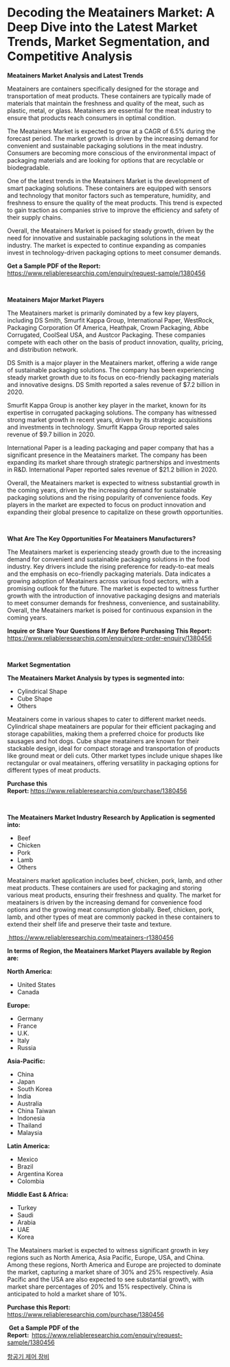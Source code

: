 <p><h1>Decoding the Meatainers Market: A Deep Dive into the Latest Market Trends, Market Segmentation, and Competitive Analysis</h1></p><p><strong>Meatainers Market Analysis and Latest Trends</strong></p>
<p><p>Meatainers are containers specifically designed for the storage and transportation of meat products. These containers are typically made of materials that maintain the freshness and quality of the meat, such as plastic, metal, or glass. Meatainers are essential for the meat industry to ensure that products reach consumers in optimal condition.</p><p>The Meatainers Market is expected to grow at a CAGR of 6.5% during the forecast period. The market growth is driven by the increasing demand for convenient and sustainable packaging solutions in the meat industry. Consumers are becoming more conscious of the environmental impact of packaging materials and are looking for options that are recyclable or biodegradable.</p><p>One of the latest trends in the Meatainers Market is the development of smart packaging solutions. These containers are equipped with sensors and technology that monitor factors such as temperature, humidity, and freshness to ensure the quality of the meat products. This trend is expected to gain traction as companies strive to improve the efficiency and safety of their supply chains.</p><p>Overall, the Meatainers Market is poised for steady growth, driven by the need for innovative and sustainable packaging solutions in the meat industry. The market is expected to continue expanding as companies invest in technology-driven packaging options to meet consumer demands.</p></p>
<p><strong>Get a Sample PDF of the Report:&nbsp;</strong> <a href="https://www.reliableresearchiq.com/enquiry/request-sample/1380456">https://www.reliableresearchiq.com/enquiry/request-sample/1380456</a></p>
<p>&nbsp;</p>
<p><strong>Meatainers Major Market Players</strong></p>
<p><p>The Meatainers market is primarily dominated by a few key players, including DS Smith, Smurfit Kappa Group, International Paper, WestRock, Packaging Corporation Of America, Heathpak, Crown Packaging, Abbe Corrugated, CoolSeal USA, and Austcor Packaging. These companies compete with each other on the basis of product innovation, quality, pricing, and distribution network.</p><p>DS Smith is a major player in the Meatainers market, offering a wide range of sustainable packaging solutions. The company has been experiencing steady market growth due to its focus on eco-friendly packaging materials and innovative designs. DS Smith reported a sales revenue of $7.2 billion in 2020.</p><p>Smurfit Kappa Group is another key player in the market, known for its expertise in corrugated packaging solutions. The company has witnessed strong market growth in recent years, driven by its strategic acquisitions and investments in technology. Smurfit Kappa Group reported sales revenue of $9.7 billion in 2020.</p><p>International Paper is a leading packaging and paper company that has a significant presence in the Meatainers market. The company has been expanding its market share through strategic partnerships and investments in R&D. International Paper reported sales revenue of $21.2 billion in 2020.</p><p>Overall, the Meatainers market is expected to witness substantial growth in the coming years, driven by the increasing demand for sustainable packaging solutions and the rising popularity of convenience foods. Key players in the market are expected to focus on product innovation and expanding their global presence to capitalize on these growth opportunities.</p></p>
<p>&nbsp;</p>
<p><strong>What Are The Key Opportunities For Meatainers Manufacturers?</strong></p>
<p><p>The Meatainers market is experiencing steady growth due to the increasing demand for convenient and sustainable packaging solutions in the food industry. Key drivers include the rising preference for ready-to-eat meals and the emphasis on eco-friendly packaging materials. Data indicates a growing adoption of Meatainers across various food sectors, with a promising outlook for the future. The market is expected to witness further growth with the introduction of innovative packaging designs and materials to meet consumer demands for freshness, convenience, and sustainability. Overall, the Meatainers market is poised for continuous expansion in the coming years.</p></p>
<p><strong>Inquire or Share Your Questions If Any Before Purchasing This Report:</strong> <a href="https://www.reliableresearchiq.com/enquiry/pre-order-enquiry/1380456">https://www.reliableresearchiq.com/enquiry/pre-order-enquiry/1380456</a></p>
<p>&nbsp;</p>
<p><strong>Market Segmentation</strong></p>
<p><strong>The Meatainers Market Analysis by types is segmented into:</strong></p>
<p><ul><li>Cylindrical Shape</li><li>Cube Shape</li><li>Others</li></ul></p>
<p><p>Meatainers come in various shapes to cater to different market needs. Cylindrical shape meatainers are popular for their efficient packaging and storage capabilities, making them a preferred choice for products like sausages and hot dogs. Cube shape meatainers are known for their stackable design, ideal for compact storage and transportation of products like ground meat or deli cuts. Other market types include unique shapes like rectangular or oval meatainers, offering versatility in packaging options for different types of meat products.</p></p>
<p><strong>Purchase this Report:&nbsp;</strong><a href="https://www.reliableresearchiq.com/purchase/1380456">https://www.reliableresearchiq.com/purchase/1380456</a></p>
<p>&nbsp;</p>
<p><strong>The Meatainers Market Industry Research by Application is segmented into:</strong></p>
<p><ul><li>Beef</li><li>Chicken</li><li>Pork</li><li>Lamb</li><li>Others</li></ul></p>
<p><p>Meatainers market application includes beef, chicken, pork, lamb, and other meat products. These containers are used for packaging and storing various meat products, ensuring their freshness and quality. The market for meatainers is driven by the increasing demand for convenience food options and the growing meat consumption globally. Beef, chicken, pork, lamb, and other types of meat are commonly packed in these containers to extend their shelf life and preserve their taste and texture.</p></p>
<p><a href="https://www.reliableresearchiq.com/meatainers-r1380456">&nbsp;https://www.reliableresearchiq.com/meatainers-r1380456</a></p>
<p><strong>In terms of Region, the Meatainers Market Players available by Region are:</strong></p>
<p>
    <p> <strong> North America: </strong>
        <ul>
            <li>United States</li>
            <li>Canada</li>
        </ul>
        </p> 
    <p> <strong> Europe: </strong>
        <ul>
            <li>Germany</li>
            <li>France</li>
            <li>U.K.</li>
            <li>Italy</li>
            <li>Russia</li>
        </ul>
        </p> 
    <p> <strong> Asia-Pacific: </strong>
        <ul>
            <li>China</li>
            <li>Japan</li>
            <li>South Korea</li>
            <li>India</li>
            <li>Australia</li>
            <li>China Taiwan</li>
            <li>Indonesia</li>
            <li>Thailand</li>
            <li>Malaysia</li>
        </ul>
        </p> 
    <p> <strong> Latin America: </strong>
        <ul>
            <li>Mexico</li>
            <li>Brazil</li>
            <li>Argentina Korea</li>
            <li>Colombia</li>
        </ul>
        </p> 
    <p> <strong> Middle East & Africa: </strong>
        <ul>
            <li>Turkey</li>
            <li>Saudi</li>
            <li>Arabia</li>
            <li>UAE</li>
            <li>Korea</li>
        </ul>
    </p>
    </p>
<p><p>The Meatainers market is expected to witness significant growth in key regions such as North America, Asia Pacific, Europe, USA, and China. Among these regions, North America and Europe are projected to dominate the market, capturing a market share of 30% and 25% respectively. Asia Pacific and the USA are also expected to see substantial growth, with market share percentages of 20% and 15% respectively. China is anticipated to hold a market share of 10%.</p></p>
<p><strong>Purchase this Report: </strong><a href="https://www.reliableresearchiq.com/purchase/1380456">https://www.reliableresearchiq.com/purchase/1380456</a></p>
<p>&nbsp;<strong>Get a Sample PDF of the Report:&nbsp;&nbsp;</strong><a href="https://www.reliableresearchiq.com/enquiry/request-sample/1380456">https://www.reliableresearchiq.com/enquiry/request-sample/1380456</a></p>
<p><strong></strong></p>
<p><p><a href="https://github.com/PercyHagernes9778/Market-Research-Report-List-3/blob/main/417525783548.md">항공기 제어 장비</a></p></p>